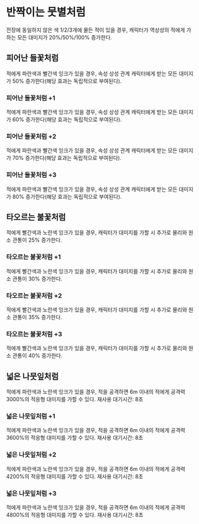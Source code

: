 # 반짝이는 뭇별처럼

전장에 동일하지 않은 색 1/2/3개에 물든 적이 있을 경우, 캐릭터가 역상성의 적에게 가하는 모든 대미지가 20%/50%/100% 증가한다.

## 피어난 들꽃처럼

적에게 파란색과 빨간색 잉크가 있을 경우, 속성 상성 관계 캐릭터에게 받는 모든 대미지가 50% 증가한다(해당 효과는 독립적으로 부여된다).

### 피어난 들꽃처럼 +1

적에게 파란색과 빨간색 잉크가 있을 경우, 속성 상성 관계 캐릭터에게 받는 모든 대미지가 60% 증가한다(해당 효과는 독립적으로 부여된다).

### 피어난 들꽃처럼 +2

적에게 파란색과 빨간색 잉크가 있을 경우, 속성 상성 관계 캐릭터에게 받는 모든 대미지가 70% 증가한다(해당 효과는 독립적으로 부여된다).

### 피어난 들꽃처럼 +3

적에게 파란색과 빨간색 잉크가 있을 경우, 속성 상성 관계 캐릭터에게 받는 모든 대미지가 80% 증가한다(해당 효과는 독립적으로 부여된다).

## 타오르는 불꽃처럼

적에게 빨간색과 노란색 잉크가 있을 경우, 캐릭터가 대미지를 가할 시 추가로 물리와 원소 관통이 25% 증가한다.

### 타오르는 불꽃처럼 +1

적에게 빨간색과 노란색 잉크가 있을 경우, 캐릭터가 대미지를 가할 시 추가로 물리와 원소 관통이 30% 증가한다.

### 타오르는 불꽃처럼 +2

적에게 빨간색과 노란색 잉크가 있을 경우, 캐릭터가 대미지를 가할 시 추가로 물리와 원소 관통이 35% 증가한다.

### 타오르는 불꽃처럼 +3

적에게 빨간색과 노란색 잉크가 있을 경우, 캐릭터가 대미지를 가할 시 추가로 물리와 원소 관통이 40% 증가한다.

## 넓은 나뭇잎처럼

적에게 파란색과 노란색 잉크가 있을 경우, 적을 공격하면 6m 이내의 적에게 공격력 3000%의 적응형 대미지를 가할 수 있다. 재사용 대기시간: 8초

### 넓은 나뭇잎처럼 +1

적에게 파란색과 노란색 잉크가 있을 경우, 적을 공격하면 6m 이내의 적에게 공격력 3600%의 적응형 대미지를 가할 수 있다. 재사용 대기시간: 8초

### 넓은 나뭇잎처럼 +2

적에게 파란색과 노란색 잉크가 있을 경우, 적을 공격하면 6m 이내의 적에게 공격력 4200%의 적응형 대미지를 가할 수 있다. 재사용 대기시간: 8초

### 넓은 나뭇잎처럼 +3

적에게 파란색과 노란색 잉크가 있을 경우, 적을 공격하면 6m 이내의 적에게 공격력 4800%의 적응형 대미지를 가할 수 있다. 재사용 대기시간: 8초
